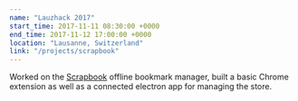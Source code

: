 ```yaml
---
name: "Lauzhack 2017"
start_time: 2017-11-11 08:30:00 +0000
end_time: 2017-11-12 17:00:00 +0000
location: "Lausanne, Switzerland"
link: "/projects/scrapbook"
---
```


Worked on the [Scrapbook](/projects/scrapbook) offline bookmark manager, built a
basic Chrome extension as well as a connected electron app for managing the
store.
